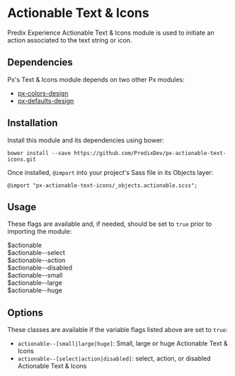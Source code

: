 # Actionable Text &#38; Icons

Predix Experience Actionable Text &#38; Icons module is used to initiate an action associated to the text string or icon.


## Dependencies

Px's Text &#38; Icons module depends on two other Px modules:

* [px-colors-design](https://github.com/PredixDev/px-colors-design)
* [px-defaults-design](https://github.com/PredixDev/px-defaults-design)


## Installation

Install this module and its dependencies using bower:

    bower install --save https://github.com/PredixDev/px-actionable-text-icons.git

Once installed, `@import` into your project's Sass file in its Objects layer:

    @import "px-actionable-text-icons/_objects.actionable.scss";

## Usage

These flags are available and, if needed, should be set to `true` prior to importing the module:

  $actionable  
  $actionable--select  
  $actionable--action  
  $actionable--disabled  
  $actionable--small  
  $actionable--large  
  $actionable--huge  

## Options

These classes are available if the variable flags listed above are set to `true`:

* `actionable--[small|large|huge]`: Small, large or huge Actionable Text &#38; Icons
* `actionable--[select|action|disabled]`: select, action, or disabled Actionable Text &#38; Icons
